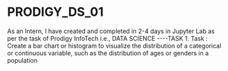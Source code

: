 # PRODIGY_DS_01

As an Intern, I have created and completed in 2-4 days in Jupyter Lab as per the task of Prodigy InfoTech i.e., DATA SCIENCE ----TASK 1. Task : Create a bar chart or histogram to visualize the distribution of a categorical or continuous variable, such as the distribution of ages or genders in a population
